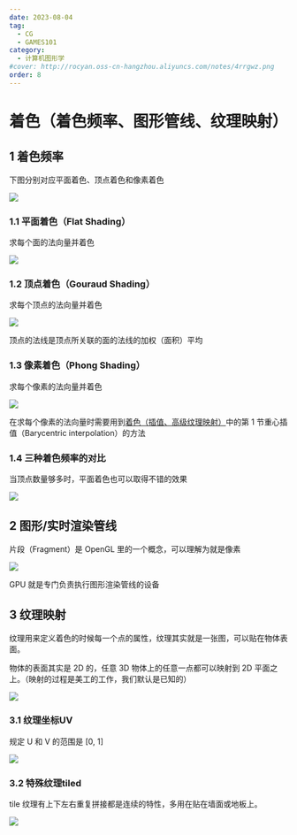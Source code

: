 ```yaml
---
date: 2023-08-04
tag:
  - CG
  - GAMES101
category:
  - 计算机图形学
#cover: http://rocyan.oss-cn-hangzhou.aliyuncs.com/notes/4rrgwz.png
order: 8
---
```


# 着色（着色频率、图形管线、纹理映射）

## 1 着色频率

下图分别对应平面着色、顶点着色和像素着色

![](http://rocyan.oss-cn-hangzhou.aliyuncs.com/notes/oh57zq.png)

### 1.1 平面着色（Flat Shading）

求每个面的法向量并着色

![](http://rocyan.oss-cn-hangzhou.aliyuncs.com/notes/1rx56r.png)

### 1.2 顶点着色（Gouraud Shading）

求每个顶点的法向量并着色

![](http://rocyan.oss-cn-hangzhou.aliyuncs.com/notes/yqc32j.png)

顶点的法线是顶点所关联的面的法线的加权（面积）平均

### 1.3 像素着色（Phong Shading） 

求每个像素的法向量并着色 

![](http://rocyan.oss-cn-hangzhou.aliyuncs.com/notes/t3c4xk.png)

在求每个像素的法向量时需要用到[着色（插值、高级纹理映射）](shading3.html)中的第 1 节重心插值（Barycentric interpolation）的方法

### 1.4 三种着色频率的对比

当顶点数量够多时，平面着色也可以取得不错的效果

![](http://rocyan.oss-cn-hangzhou.aliyuncs.com/notes/cgzoqk.png)

## 2 图形/实时渲染管线

片段（Fragment）是 OpenGL 里的一个概念，可以理解为就是像素

![](http://rocyan.oss-cn-hangzhou.aliyuncs.com/notes/h9omyt.png)

GPU 就是专门负责执行图形渲染管线的设备

## 3 纹理映射

纹理用来定义着色的时候每一个点的属性，纹理其实就是一张图，可以贴在物体表面。

 物体的表面其实是 2D 的，任意 3D 物体上的任意一点都可以映射到 2D 平面之上。（映射的过程是美工的工作，我们默认是已知的）

![](http://rocyan.oss-cn-hangzhou.aliyuncs.com/notes/qznmyd.png)

### 3.1 纹理坐标UV

规定 U 和 V 的范围是 [0, 1]

![](http://rocyan.oss-cn-hangzhou.aliyuncs.com/notes/hrsj0d.png)

### 3.2 特殊纹理tiled

tile 纹理有上下左右重复拼接都是连续的特性，多用在贴在墙面或地板上。

![](http://rocyan.oss-cn-hangzhou.aliyuncs.com/notes/o9a5a8.png)
